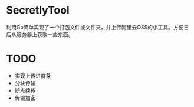 # SecretlyTool
利用Go简单实现了一个打包文件或文件夹，并上传阿里云OSS的小工具。方便日后从服务器上获取一些东西。

# TODO
- 实现上传进度条
- 分块传输
- 断点续传
- 传输加密